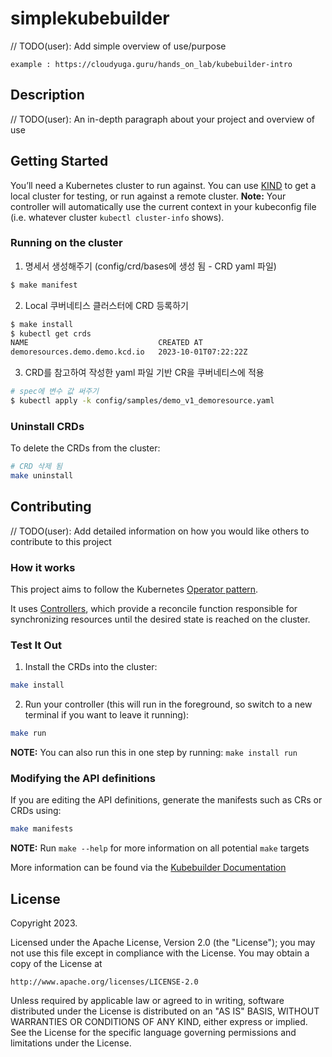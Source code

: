 # simplekubebuilder
// TODO(user): Add simple overview of use/purpose
```
example : https://cloudyuga.guru/hands_on_lab/kubebuilder-intro
```

## Description
// TODO(user): An in-depth paragraph about your project and overview of use

## Getting Started
You’ll need a Kubernetes cluster to run against. You can use [KIND](https://sigs.k8s.io/kind) to get a local cluster for testing, or run against a remote cluster.
**Note:** Your controller will automatically use the current context in your kubeconfig file (i.e. whatever cluster `kubectl cluster-info` shows).

### Running on the cluster
1. 명세서 생성해주기 (config/crd/bases에 생성 됨 - CRD yaml 파일)
```sh
$ make manifest
```
2. Local 쿠버네티스 클러스터에 CRD 등록하기
```sh
$ make install
$ kubectl get crds
NAME                             CREATED AT
demoresources.demo.demo.kcd.io   2023-10-01T07:22:22Z
```
3. CRD를 참고하여 작성한 yaml 파일 기반 CR을 쿠버네티스에 적용
```sh
# spec에 변수 값 써주기
$ kubectl apply -k config/samples/demo_v1_demoresource.yaml
```

### Uninstall CRDs
To delete the CRDs from the cluster:

```sh
# CRD 삭제 됨
make uninstall
```

## Contributing
// TODO(user): Add detailed information on how you would like others to contribute to this project

### How it works
This project aims to follow the Kubernetes [Operator pattern](https://kubernetes.io/docs/concepts/extend-kubernetes/operator/).

It uses [Controllers](https://kubernetes.io/docs/concepts/architecture/controller/),
which provide a reconcile function responsible for synchronizing resources until the desired state is reached on the cluster.

### Test It Out
1. Install the CRDs into the cluster:

```sh
make install
```

2. Run your controller (this will run in the foreground, so switch to a new terminal if you want to leave it running):

```sh
make run
```

**NOTE:** You can also run this in one step by running: `make install run`

### Modifying the API definitions
If you are editing the API definitions, generate the manifests such as CRs or CRDs using:

```sh
make manifests
```

**NOTE:** Run `make --help` for more information on all potential `make` targets

More information can be found via the [Kubebuilder Documentation](https://book.kubebuilder.io/introduction.html)

## License

Copyright 2023.

Licensed under the Apache License, Version 2.0 (the "License");
you may not use this file except in compliance with the License.
You may obtain a copy of the License at

    http://www.apache.org/licenses/LICENSE-2.0

Unless required by applicable law or agreed to in writing, software
distributed under the License is distributed on an "AS IS" BASIS,
WITHOUT WARRANTIES OR CONDITIONS OF ANY KIND, either express or implied.
See the License for the specific language governing permissions and
limitations under the License.

